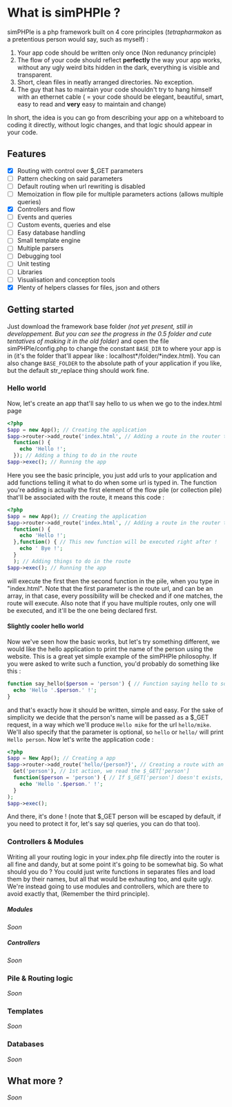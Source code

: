 # What is simPHPle ?

simPHPle is a php framework built on 4 core principles (*tetrapharmakon* as a pretentious person would say, such as myself) :
1. Your app code should be written only once (Non redunancy principle)
2. The flow of your code should reflect **perfectly** the way your app works, without any ugly weird bits hidden in the dark, everything is visible and transparent.
3. Short, clean files in neatly arranged directories. No exception.
4. The guy that has to maintain your code shouldn't try to hang himself with an ethernet cable ( = your code should be elegant, beautiful, smart, easy to read and **very** easy to maintain and change)

In short, the idea is you can go from describing your app on a whiteboard to coding it directly, without logic changes,
and that logic should appear in your code.

## Features
- [x] Routing with control over $_GET parameters
- [ ] Pattern checking on said parameters
- [ ] Default routing when url rewriting is disabled
- [ ] Memoization in flow pile for multiple parameters actions (allows multiple queries)
- [x] Controllers and flow
- [ ] Events and queries
- [ ] Custom events, queries and else
- [ ] Easy database handling
- [ ] Small template engine
- [ ] Multiple parsers
- [ ] Debugging tool
- [ ] Unit testing
- [ ] Libraries
- [ ] Visualisation and conception tools
- [x] Plenty of helpers classes for files, json and others

## Getting started
Just download the framework base folder _(not yet present, still in developpement. But you can see the progress in the 0.5 folder and cute tentatives of making it in the old folder)_ and open the file simPHPle/config.php to change the constant
`BASE_DIR` to where your app is in (it's the folder that'll appear like : localhost*/folder/*index.html).
 You can also change `BASE_FOLDER` to the absolute path of your application if you like, but the default str_replace thing
should work fine.

### Hello world

Now, let's create an app that'll say hello to us when we go to the index.html page
```php
<?php
$app = new App(); // Creating the application
$app->router->add_route('index.html', // Adding a route in the router to index.html
  function() {
    echo 'Hello !';
  }); // Adding a thing to do in the route
$app->exec(); // Running the app
```
Here you see the basic principle, you just add urls to your application and add functions telling it what to do when some
url is typed in.
The function you're adding is actually the first element of the flow pile (or collection pile) that'll be associated with
the route, it means this code :
```php
<?php
$app = new App(); // Creating the application
$app->router->add_route('index.html', // Adding a route in the router to index.html
  function() {
    echo 'Hello !';
  },function() { // This new function will be executed right after !
    echo ' Bye !';
  }
  ); // Adding things to do in the route
$app->exec(); // Running the app
```
will execute the first then the second function in the pile, when you type in "index.html". Note that
the first parameter is the route url, and can be an array, in that case, every possibility will be checked and if one
matches, the route will execute. Also note that if you have multiple routes, only one will be executed, and it'll be
the one being declared first.
#### Slightly cooler hello world
Now we've seen how the basic works, but let's try something different, we would like the hello application to print the
name of the person using the website. This is a great yet simple example of the simPHPle philosophy.
If you were asked to write such a function, you'd probably do something like this :
```php
function say_hello($person = 'person') { // Function saying hello to someone
  echo 'Hello '.$person.' !';
}
```
and that's exactly how it should be written, simple and easy. For the sake of simplicity we decide that the person's name
will be passed as a $_GET request, in a way which we'll produce `Hello mike` for the url `hello/mike`. We'll also specify
that the parameter is optional, so `hello` or `hello/` will print `Hello person`.
Now let's write the application code :
```php
<?php
$app = New App(); // Creating a app
$app->router->add_route('hello/{person?}', // Creating a route with an optional $_GET['person']
  Get('person'), // 1st action, we read the $_GET['person']
  function($person = 'person') { // If $_GET['person'] doesn't exists, it will be empty and 'person' will be used
    echo 'Hello '.$person.' !';
  }
);
$app->exec();
```
And there, it's done ! (note that $_GET person will be escaped by default, if you need to protect it for, let's say
sql queries, you can do that too).
### Controllers & Modules
Writing all your routing logic in your index.php file directly into the router is all fine and dandy, but at some
point it's going to be somewhat big. So what should you do ? You could just write functions in separates files and
load them by their names, but all that would be exhauting too, and quite ugly. We're instead going to use modules
and controllers, which are there to avoid exactly that, (Remember the third principle).
##### Modules
*Soon*
##### Controllers
*Soon*
### Pile & Routing logic
*Soon*
### Templates
*Soon*
### Databases
*Soon*
## What more ?
*Soon*
